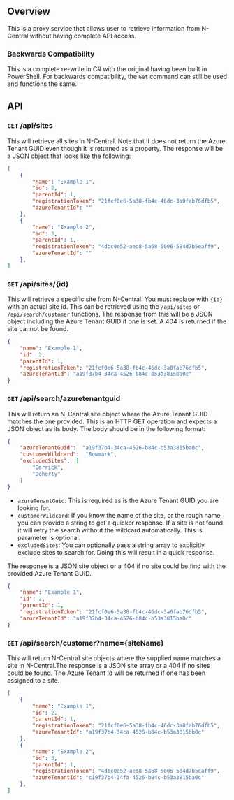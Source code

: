 ## Overview
This is a proxy service that allows user to retrieve information from N-Central without having complete API access.

### Backwards Compatibility
This is a complete re-write in C# with the original having been built in PowerShell. For backwards compatibility, the `Get` command can still be used and functions the same.

## API
### `GET` /api/sites
This will retrieve all sites in N-Central. Note that it does not return the Azure Tenant GUID even though it is returned as a property. The response will be a JSON object that looks like the following: 

```json
[
    {
        "name": "Example 1",
        "id": 2,
        "parentId": 1,
        "registrationToken": "21fcf0e6-5a38-fb4c-46dc-3a0fab76dfb5",
        "azureTenantId": ""
    },
    {
        "name": "Example 2",
        "id": 3,
        "parentId": 1,
        "registrationToken": "4dbc0e52-aed8-5a68-5006-584d7b5eaff9",
        "azureTenantId": ""
    },
]
```

### `GET` /api/sites/{id}
This will retrieve a specific site from N-Central. You must replace with `{id}` with an actual site id. This can be retrieved using the `/api/sites` or `/api/search/customer` functions. The response from this will be a JSON object including the Azure Tenant GUID if one is set. A 404 is returned if the site cannot be found.

```json
{
    "name": "Example 1",
    "id": 2,
    "parentId": 1,
    "registrationToken": "21fcf0e6-5a38-fb4c-46dc-3a0fab76dfb5",
    "azureTenantId": "a19f37b4-34ca-4526-b84c-b53a3815ba0c"
}
```

### `GET` /api/search/azuretenantguid
This will return an N-Central site object where the Azure Tenant GUID matches the one provided. This is an HTTP GET operation and expects a JSON object as its body. The body should be in the following format:
```json
{
	"azureTenantGuid":  "a19f37b4-34ca-4526-b84c-b53a3815ba0c",
	"customerWildcard":  "Bowmark",
	"excludedSites":  [
		"Barrick",
		"Doherty"
	]
}
```
- `azureTenantGuid`: This is required as is the Azure Tenant GUID you are looking for.
- `customerWildcard`: If you know the name of the site, or the rough name, you can provide a string to get a quicker response. If a site is not found it will retry the search without the wildcard automatically. This is parameter is optional. 
- `excludedSites`: You can optionally pass a string array to explicitly exclude sites to search for. Doing this will result in a quick response. 

The response is a JSON site object or a 404 if no site could be find with the provided Azure Tenant GUID.
```json
{
    "name": "Example 1",
    "id": 2,
    "parentId": 1,
    "registrationToken": "21fcf0e6-5a38-fb4c-46dc-3a0fab76dfb5",
    "azureTenantId": "a19f37b4-34ca-4526-b84c-b53a3815ba0c"
}
```

### `GET` /api/search/customer?name={siteName}
This will return N-Central site objects where the supplied name matches a site in N-Central.The response is a JSON site array or a 404 if no sites could be found. The Azure Tenant Id will be returned if one has been assigned to a site. 

```json
[
    {
        "name": "Example 1",
        "id": 2,
        "parentId": 1,
        "registrationToken": "21fcf0e6-5a38-fb4c-46dc-3a0fab76dfb5",
        "azureTenantId": "a19f37b4-34ca-4526-b84c-b53a3815bb0c"
    },
    {
        "name": "Example 2",
        "id": 3,
        "parentId": 1,
        "registrationToken": "4dbc0e52-aed8-5a68-5006-584d7b5eaff9",
        "azureTenantId": "c19f37b4-34fa-4526-b84c-b53a3815ba0c"
    },
]
```